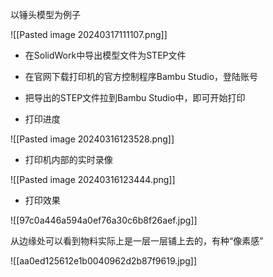 以锤头模型为例子

![[Pasted image 20240317111107.png]]

+ 在SolidWork中导出模型文件为STEP文件

+ 在官网下载打印机的官方控制程序Bambu Studio，登陆账号

+ 把导出的STEP文件拉到Bambu Studio中，即可开始打印

+ 打印进度

![[Pasted image 20240316123528.png]]

+ 打印机内部的实时录像

![[Pasted image 20240316123444.png]]

+ 打印效果

![[97c0a446a594a0ef76a30c6b8f26aef.jpg]]

从边缘处可以看到物料实际上是一层一层铺上去的，有种“像素感”

![[aa0ed125612e1b0040962d2b87f9619.jpg]]